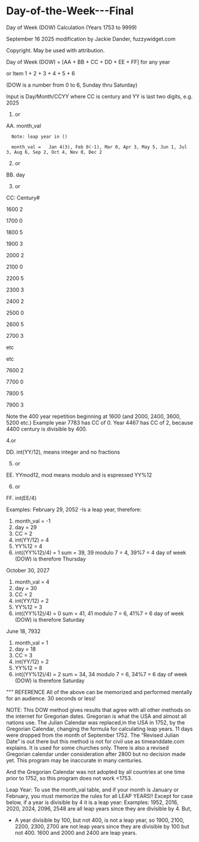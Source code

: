 # Day-of-the-Week---Final
Day of Week (DOW) Calculation (Years 1753 to 9999)

September 16 2025 modification by Jackie Dander, fuzzywidget.com

Copyright.  May be used with attribution.

Day of Week (DOW) = [AA + BB + CC + DD + EE + FF] for any year

or Item 1 + 2 + 3 + 4 + 5 + 6

(DOW is a number from 0 to 6, Sunday thru Saturday)

Input is Day/Month/CCYY where CC is century and YY is last two digits, e.g. 2025


1. or
   
AA.	 month_val

      Note: leap year in ()
      
      month_val =   Jan 4(3), Feb 0(-1), Mar 0, Apr 3, May 5, Jun 1, Jul 3, Aug 6, Sep 2, Oct 4, Nov 0, Dec 2
      
      
2. or
                       
BB.  day 


3. or
   
CC:  Century# 

1600    2

1700    0

1800    5

1900    3 

2000    2

2100    0 

2200    5

2300    3

2400    2

2500    0

2600    5

2700    3

etc 

etc

7600    2

7700    0

7800    5

7900    3


Note the 400 year repetition beginning at 1600 (and 2000, 2400, 3600, 5200 etc.)  Example year 7783 has CC of 0.  Year 4467 has CC of 2, because 4400 century is divisible by 400.


4.or

DD.  int(YY/12), means integer and no fractions


5. or
 
EE.  YYmod12, mod means modulo and is espressed YY%12


6. or

FF.  int(EE/4)



Examples:
February 29, 2052
-Is a leap year, therefore:
1. month_val       = -1
2. day             = 29
3. CC              =  2
4. int(YY/12)      =  4
5. YY%12           =  4
6. int((YY%12)/4)  =  1
   sum             = 39, 39 modulo 7 = 4, 39%7 = 4
   day of week (DOW) is therefore Thursday
   
October 30, 2027
1. month_val       =  4
2. day             = 30
3. CC              =  2
4. int(YY/12)      =  2
5. YY%12           =  3
6. int((YY%12)/4)  =  0
   sum             = 41, 41 modulo 7 = 6, 41%7 = 6
   day of week (DOW) is therefore Saturday
   
 June 18, 7932
1. month_val       =  1
2. day             = 18
3. CC              =  3
4. int(YY/12)      =  2
5. YY%12           =  8
6. int((YY%12)/4)  =  2
   sum             = 34, 34 modulo 7 = 6, 34%7 = 6
   day of week (DOW) is therefore Saturday

     

""" REFERENCE
All of the above can be memorized and performed mentally for an audience. 30 seconds or less!

NOTE: This DOW method gives results that agree with all other methods on the internet for Gregorian dates. Gregorian is what the USA and almost all nations use. The Julian Calendar was replaced,in the USA in 1752, by the Gregorian Calendar, changing the formula for calculating leap years. 
11 days were dropped from the month of September 1752. 
The “Revised Julian Date” is out there but this method is not for civil use as timeanddate.com explains. It is used for some churches only.
There is also a revised Gregorian calendar under consideration after 2800 but no decision made yet. This program may be inaccurate in many centuries.

And the Gregorian Calendar was not adopted by all countries at one time  prior to 1752, so this program does not work <1753.

Leap Year:
To use the month_val table, and if your month is January or February, you must memorize  the rules for all LEAP YEARS!!
Except for case below, if a year is divisible by 4 it is a leap year:
Examples: 1952, 2016, 2020, 2024, 2096, 2548 are all leap years since they are divisible by 4.
But,
- A year divisible by 100, but not 400, is not a leap year, so
1900, 2100, 2200, 2300, 2700 are not leap years since they are
divisible by 100 but not 400. 1600 and 2000 and 2400 are leap years.

